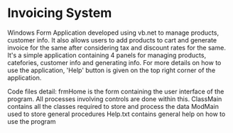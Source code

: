 # Invoicing System
Windows Form Application developed using vb.net to manage products, customer info. 
It also allows users to add products to cart and generate invoice for the same after considering tax and discount rates for the same.
It's a simple application containing 4 panels for managing products, catefories, customer info and generating info.
For more details on how to use the application, 'Help' button is given on the top right corner of the application.

Code files detail:
frmHome is the form containing the user interface of the program. All processes involving controls are done within this.
ClassMain contains all the classes required to store and process the data
ModMain used to store general procedures
Help.txt contains general help on how to use the program

